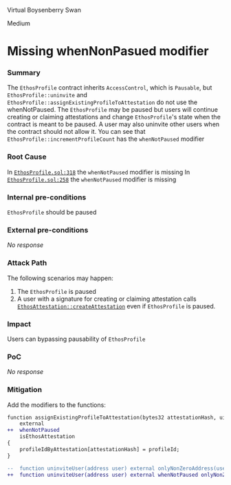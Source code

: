 Virtual Boysenberry Swan

Medium

# Missing whenNonPasued modifier

### Summary

The `EthosProfile` contract inherits `AccessControl`, which is `Pausable`, but `EthosProfile::uninvite` and `EthosProfile::assignExistingProfileToAttestation` do not use the whenNotPaused.
The `EthosProfile` may be paused but users will continue creating or claiming attestations and change `EthosProfile`'s state when the contract is meant to be paused. A user may also uninvite other users when the contract should not allow it. You can see that `EthosProfile::incrementProfileCount` has the `whenNotPaused` modifier

### Root Cause

In [`EthosProfile.sol:318`](https://github.com/sherlock-audit/2024-10-ethos-network/blob/main/ethos/packages/contracts/contracts/EthosProfile.sol#L318) the `whenNotPaused` modifier is missing
In [`EthosProfile.sol:258`](https://github.com/sherlock-audit/2024-10-ethos-network/blob/main/ethos/packages/contracts/contracts/EthosProfile.sol#L258) the `whenNotPaused` modifier is missing

### Internal pre-conditions

`EthosProfile` should be paused

### External pre-conditions

_No response_

### Attack Path

The following scenarios may happen:

1. The `EthosProfile` is paused
2. A user with a signature for creating or claiming attestation calls [`EthosAttestation::createAttestation`](https://github.com/sherlock-audit/2024-10-ethos-network/blob/main/ethos/packages/contracts/contracts/EthosAttestation.sol#L184) even if `EthosProfile` is paused.

### Impact

Users can bypassing pausability of `EthosProfile`

### PoC

_No response_

### Mitigation

Add the modifiers to the functions:

```diff
function assignExistingProfileToAttestation(bytes32 attestationHash, uint256 profileId)
    external
++  whenNotPaused
    isEthosAttestation
{
    profileIdByAttestation[attestationHash] = profileId;
}
```

```diff
--  function uninviteUser(address user) external onlyNonZeroAddress(user) {
++  function uninviteUser(address user) external whenNotPaused onlyNonZeroAddress(user) {
```